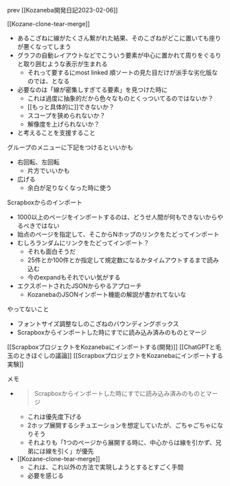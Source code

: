 
prev [[Kozaneba開発日記2023-02-06]]

[[Kozane-clone-tear-merge]]
- あるこざねに線がたくさん繋がれた結果、そのこざねがどこに置いても座りが悪くなってしまう
- グラフの自動レイアウトなどでこういう要素が中心に置かれて周りをぐるりと取り囲むような表示が生まれる
    - それって要するにmost linked 順ソートの見た目だけが派手な劣化版なのでは、となる
- 必要なのは「線が密集しすぎてる要素」を見つけた時に
    - これは過度に抽象的だから色々なものとくっついてるのではないか？
    - [[もっと具体的に]]できないか？
    - スコープを狭められないか？
    - 解像度を上げられないか？
- と考えることを支援すること

グループのメニューに下記をつけるといいかも
- 右回転、左回転
    - 片方でいいかも
- 広げる
    - 余白が足りなくなった時に使う

Scrapboxからのインポート
- 1000以上のページをインポートするのは、どうせ人間が何もできないからやるべきではない
- 始点のページを指定して、そこからNホップのリンクをたどってインポート
- むしろランダムにリンクをたどってインポート？
    - それも面白そうだ
    - 25件とか100件とか指定して規定数になるかタイムアウトするまで読み込む
    - 今のexpandもそれでいい気がする
- エクスポートされたJSONからやるアプローチ
    - KozanebaのJSONインポート機能の解説が書かれてないな

やってないこと
- フォントサイズ調整なしのこざねのバウンディングボックス
- Scrapboxからインポートした時にすでに読み込み済みのものとマージ

[[ScrapboxプロジェクトをKozanebaにインポートする(開発)]]
[[ChatGPTと毛玉のときほぐしの議論]]
[[ScrapboxプロジェクトをKozanebaにインポートする実験]]

メモ
- > Scrapboxからインポートした時にすでに読み込み済みのものとマージ
    - これは優先度下げる
    - 2ホップ展開するシチュエーションを想定していたが、ごちゃごちゃになりそう
    - それよりも「1つのページから展開する時に、中心からは線を引かず、兄弟には線を引く」が優先
- [[Kozane-clone-tear-merge]]
    - これは、これ以外の方法で実現しようとするとすごく手間
    - 必要を感じる

